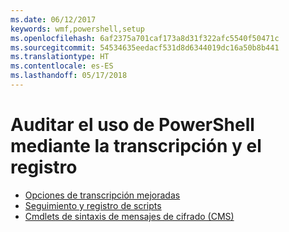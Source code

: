 ```yaml
---
ms.date: 06/12/2017
keywords: wmf,powershell,setup
ms.openlocfilehash: 6af2375a701caf173a8d31f322afc5540f50471c
ms.sourcegitcommit: 54534635eedacf531d8d6344019dc16a50b8b441
ms.translationtype: HT
ms.contentlocale: es-ES
ms.lasthandoff: 05/17/2018
---
```

# <a name="audit-powershell-usage-using-transcription-and-logging"></a>Auditar el uso de PowerShell mediante la transcripción y el registro

- [Opciones de transcripción mejoradas](audit_transcript.md)
- [Seguimiento y registro de scripts](audit_script.md)
- [Cmdlets de sintaxis de mensajes de cifrado (CMS)](audit_cms.md)
